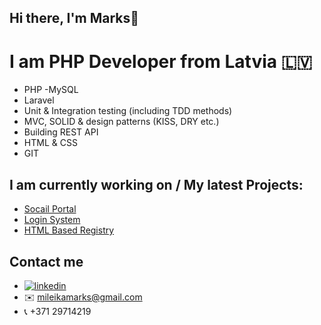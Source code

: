 ## Hi there, I'm Marks👋
# I am PHP Developer from Latvia :latvia:

- PHP
-MySQL
- Laravel
- Unit & Integration testing (including TDD methods)
- MVC, SOLID & design patterns (KISS, DRY etc.)
- Building REST API
- HTML & CSS
- GIT

## I am currently working on / My latest Projects:

- <a href="https://github.com/meszmers/Socail">Socail Portal</a>
- <a href="https://github.com/meszmers/Login">Login System</a>
- <a href="https://github.com/meszmers/RegistryHTML">HTML Based Registry</a>


## Contact me
- <a href="https://www.linkedin.com/in/marks-mileika"><img src="https://img.icons8.com/color/96/000000/linkedin.png" alt="linkedin"/></a>
- :envelope: mileikamarks@gmail.com
- :telephone_receiver: +371 29714219


